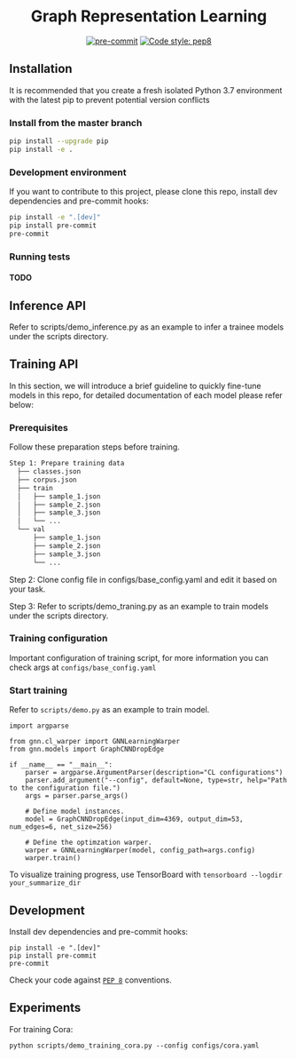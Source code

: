 <div align="center">

# Graph Representation Learning
[![pre-commit](https://img.shields.io/badge/pre--commit-enabled-brightgreen?logo=pre-commit&logoColor=white)]()
[![Code style: pep8](https://img.shields.io/badge/code%20style-pep8-yellow)](https://www.python.org/dev/peps/pep-0008/k)


</div>

## **Installation**

It is recommended that you create a fresh isolated Python 3.7 environment with the latest pip to prevent potential version conflicts

### **Install from the master branch**

```bash
pip install --upgrade pip
pip install -e .
```

### **Development environment**
If you want to contribute to this project, please clone this repo, install dev dependencies and pre-commit hooks:

```bash
pip install -e ".[dev]"
pip install pre-commit
pre-commit
```

### **Running tests**

#### TODO

## **Inference API**

Refer to scripts/demo_inference.py as an example to infer a trainee models under the scripts directory.

## **Training API**

In this section, we will introduce a brief guideline to quickly fine-tune models in this repo, for detailed documentation of each model please refer below:
### **Prerequisites**

  Follow these preparation steps before training.

  ```bash
  Step 1: Prepare training data
    ├── classes.json                                                                                           
    ├── corpus.json                                                                                            
    ├── train                                                                                                  
    │   ├── sample_1.json                                                                          
    │   ├── sample_2.json                                                                          
    │   ├── sample_3.json  
    │   └── ...                                                                    
    └── val                                                                                                    
        ├── sample_1.json                                                                          
        ├── sample_2.json                                                                          
        ├── sample_3.json  
        └── ... 
  ```
  Step 2: Clone config file in configs/base_config.yaml and edit it based on your task.

  Step 3: Refer to scripts/demo_traning.py as an example to train models under the scripts directory.

  ### **Training configuration**

  Important configuration of training script, for more information you can check args at `configs/base_config.yaml`

  ### **Start training**

  Refer to `scripts/demo.py` as an example to train model.

  ```shell script
  import argparse

  from gnn.cl_warper import GNNLearningWarper
  from gnn.models import GraphCNNDropEdge

  if __name__ == "__main__":
      parser = argparse.ArgumentParser(description="CL configurations")
      parser.add_argument("--config", default=None, type=str, help="Path to the configuration file.")
      args = parser.parse_args()

      # Define model instances.
      model = GraphCNNDropEdge(input_dim=4369, output_dim=53, num_edges=6, net_size=256)

      # Define the optimzation warper.
      warper = GNNLearningWarper(model, config_path=args.config)
      warper.train()
  ```
  To visualize training progress, use TensorBoard with `tensorboard --logdir your_summarize_dir` 


## **Development**

Install dev dependencies and pre-commit hooks:

```shell script
pip install -e ".[dev]"
pip install pre-commit
pre-commit
```
Check your code against [`PEP 8`](http://www.python.org/dev/peps/pep-0008/) conventions.

## Experiments
For training Cora:
```shell
python scripts/demo_training_cora.py --config configs/cora.yaml
```
